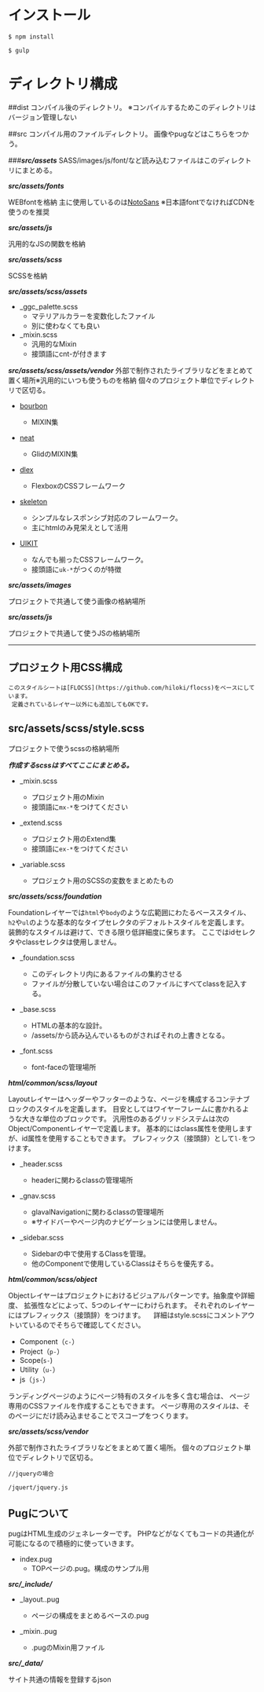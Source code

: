 
# インストール
```
$ npm install 
```

```
$ gulp
```

# ディレクトリ構成
##dist
コンパイル後のディレクトリ。
※コンパイルするためこのディレクトリはバージョン管理しない

##src
コンパイル用のファイルディレクトリ。
画像やpugなどはこちらをつかう。

###***src/assets***
SASS/images/js/font/など読み込むファイルはこのディレクトリにまとめる。

***src/assets/fonts***

WEBfontを格納
主に使用しているのは[NotoSans](https://www.google.com/get/noto/)
※日本語fontでなければCDNを使うのを推奨

***src/assets/js***

 汎用的なJSの関数を格納
 
***src/assets/scss***

SCSSを格納

***src/assets/scss/assets***
- _ggc_palette.scss
    - マテリアルカラーを変数化したファイル
    - 別に使わなくても良い
- _mixin.scss
    - 汎用的なMixin
    - 接頭語にcnt-が付きます

***src/assets/scss/assets/vendor***
外部で制作されたライブラリなどをまとめて置く場所※汎用的にいつも使うものを格納
個々のプロジェクト単位でディレクトリで区切る。

- [bourbon](http://neat.bourbon.io/)
    - MIXIN集

- [neat](http://neat.bourbon.io/)
    - GlidのMIXIN集

- [dlex](https://contiki9.github.io/dlex/)
    - FlexboxのCSSフレームワーク

- [skeleton](http://getskeleton.com/)
    - シンプルなレスポンシブ対応のフレームワーク。
    - 主にhtmlのみ見栄えとして活用
    
- [UIKIT](https://getuikit.com/)
    - なんでも揃ったCSSフレームワーク。
    - 接頭語に`uk-*`がつくのが特徴
     

***src/assets/images***

プロジェクトで共通して使う画像の格納場所

***src/assets/js***

プロジェクトで共通して使うJSの格納場所

---


## プロジェクト用CSS構成

```
このスタイルシートは[FLOCSS](https://github.com/hiloki/flocss)をベースにしています。
 定義されているレイヤー以外にも追加してもOKです。
```

## src/assets/scss/style.scss
 プロジェクトで使うscssの格納場所
 
 ***作成するscssはすべてここにまとめる。***
 
-  _mixin.scss
    - プロジェクト用のMixin
    - 接頭語に`mx-*`をつけてください
    
-  _extend.scss
    - プロジェクト用のExtend集
    - 接頭語に`ex-*`をつけてください

-  _variable.scss
    - プロジェクト用のSCSSの変数をまとめたもの
    
***src/assets/scss/foundation***

Foundationレイヤーでは`html`や`body`のような広範囲にわたるベーススタイル、
`h2`や`ul`のような基本的なタイプセレクタのデフォルトスタイルを定義します。
装飾的なスタイルは避けて、できる限り低詳細度に保ちます。
ここではidセレクタやclassセレクタは使用しません。
 
* _foundation.scss
    * このディレクトリ内にあるファイルの集約させる
    * ファイルが分散していない場合はこのファイルにすべてclassを記入する。　
 
* _base.scss
    * HTMLの基本的な設計。
    * /assets/から読み込んでいるものがさればそれの上書きとなる。

* _font.scss
    * font-faceの管理場所

***html/common/scss/layout***

Layoutレイヤーはヘッダーやフッターのような、ページを構成するコンテナブロックのスタイルを定義します。
目安としてはワイヤーフレームに書かれるような大きな単位のブロックです。
汎用性のあるグリッドシステムは次のObject/Componentレイヤーで定義します。
基本的にはclass属性を使用しますが、id属性を使用することもできます。
プレフィックス（接頭辞）として`l-`をつけます。

* _header.scss
    * headerに関わるclassの管理場所
    
* _gnav.scss
    * glavalNavigationに関わるclassの管理場所
    * ※サイドバーやページ内のナビゲーションには使用しません。
　
* _sidebar.scss
    * Sidebarの中で使用するClassを管理。
    * 他のComponentで使用しているClassはそちらを優先する。

***html/common/scss/object***
 
 Objectレイヤーはプロジェクトにおけるビジュアルパターンです。抽象度や詳細度、
 拡張性などによって、5つのレイヤーにわけられます。
 それぞれのレイヤーにはプレフィックス（接頭辞）をつけます。
　詳細はstyle.scssにコメントアウトいているのでそちらで確認してください。
 
 * Component（`c-`）
 * Project（`p-`）
 * Scope(`s-`)
 * Utility（`u-`）
 * js（`js-`）
 
 ランディングページのようにページ特有のスタイルを多く含む場合は、
 ページ専用のCSSファイルを作成することもできます。
 ページ専用のスタイルは、そのページにだけ読み込ませることでスコープをつくります。
 
 ***src/assets/scss/vendor***

外部で制作されたライブラリなどをまとめて置く場所。
個々のプロジェクト単位でディレクトリで区切る。
```
//jqueryの場合

/jquert/jquery.js
```

## Pugについて
pugはHTML生成のジェネレーターです。
PHPなどがなくてもコードの共通化が可能になるので積極的に使っていきます。

 * index.pug
    * TOPページの.pug。構成のサンプル用
 
***src/_include/***

* _layout..pug
    * ページの構成をまとめるベースの.pug

* _mixin..pug
    * .pugのMixin用ファイル
    
***src/_data/***

サイト共通の情報を登録するjson

    
